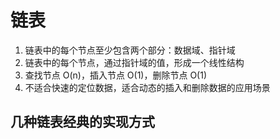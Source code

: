 # 链表

1. 链表中的每个节点至少包含两个部分：数据域、指针域
2. 链表中的每个节点，通过指针域的值，形成一个线性结构
3. 查找节点 O(n)，插入节点 O(1)，删除节点 O(1)
4. 不适合快速的定位数据，适合动态的插入和删除数据的应用场景



## 几种链表经典的实现方式





















